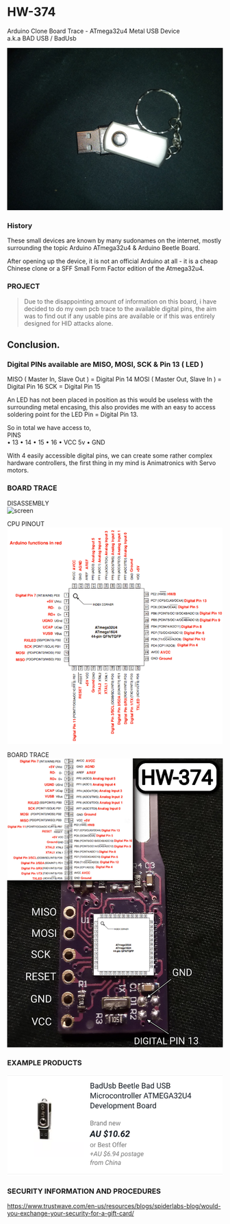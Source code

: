 # HW-374
Arduino Clone Board Trace - ATmega32u4 Metal USB Device       
a.k.a BAD USB / BadUsb 

![screen](IMG_20210514_014419.jpg)   


     
### History
These small devices are known by many sudonames on the internet, mostly surrounding the topic Arduino ATmega32u4 & Arduino Beetle Board. 
  
After opening up the device, it is not an official Arduino at all - it is a cheap Chinese clone or a SFF Small Form Factor edition of the Atmega32u4.   
 

### PROJECT
> Due to the disappointing amount of information on this board, i have decided to do my own pcb trace to the available digital pins, the aim was to find out if any usable pins are available or if this was entirely designed for HID attacks alone.
 
## Conclusion.  
### Digital PINs available are MISO, MOSI, SCK & Pin 13 ( LED )      
MISO ( Master In, Slave Out ) = Digital Pin 14
MOSI ( Master Out, Slave In ) = Digital Pin 16
SCK = Digital Pin 15

An LED has not been placed in position as this would be useless with the surrounding metal encasing, this also provides me with an easy to access soldering point for the LED Pin = Digital Pin 13. 
 
So in total we have access to,     
PINS    
• 13
• 14
• 15
• 16
• VCC 5v
• GND 
    
With 4 easily accessible digital pins, we can create some rather complex hardware controllers, the first thing in my mind is Animatronics with Servo motors.

       
### BOARD TRACE
DISASSEMBLY     
![screen](IMG_20210514_015844.jpg)     

CPU PINOUT      
![screen](32U4PinMapping.png)     

BOARD TRACE       
![screen](IMG_20210514_013748.jpg)   

### EXAMPLE PRODUCTS
![screen](Screenshot_20210517-103635%7E2.png)   


### SECURITY INFORMATION AND PROCEDURES      
https://www.trustwave.com/en-us/resources/blogs/spiderlabs-blog/would-you-exchange-your-security-for-a-gift-card/     
  


